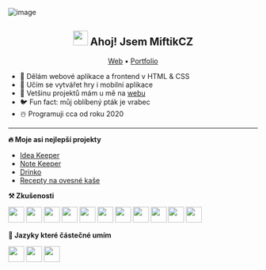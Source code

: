 ![image](https://user-images.githubusercontent.com/89579269/232533481-82bfaf3b-7e96-4360-bad3-5fa8daaf0c7a.png)

<h2 align="center"><img src="https://raw.githubusercontent.com/MartinHeinz/MartinHeinz/master/wave.gif" width="30px"> Ahoj! Jsem MiftikCZ</h2>
<p align="center">
  <a href="https://miftik.tk">Web</a> •
  <a href="https://miftikcz.github.io/miftikcz">Portfolio</a>
</p>

- 🌱 Dělám webové aplikace a frontend v HTML & CSS
- 📖 Učím se vytvářet hry i mobilní aplikace
- 🔗 Vetšinu projektů mám u mě na [webu](https://miftik.tk)
- 🐦 Fun fact: můj oblíbený pták je vrabec
- ☃️ Programuji cca od roku 2020
-------

**🔥 Moje asi nejlepší projekty**
- [Idea Keeper](https://miftikcz.github.io/idea-keeper-2)
- [Note Keeper](https://miftikcz.github.io/idea-keeper-2)
- [Drinko](https://miftikcz.github.io/drinko-app)
- [Recepty na ovesné kaše](https://miftikcz.github.io/vlocky)

**⚒️ Zkušenosti**
<p>
  <img height="32" width="32" src="https://cdn.simpleicons.org/typescript" /> <img height="32" width="32" src="https://cdn.simpleicons.org/javascript" /> <img height="32" width="32" src="https://cdn.simpleicons.org/preact" /> <img height="32" width="32" src="https://cdn.simpleicons.org/react" /> <img height="32" width="32" src="https://cdn.simpleicons.org/python" /> <img height="32" width="32" src="https://cdn.simpleicons.org/html5" /> <img height="32" width="32" src="https://cdn.simpleicons.org/css3" /> <img height="32" width="32" src="https://cdn.simpleicons.org/git" /> <img height="32" width="32" src="https://cdn.simpleicons.org/gnubash" /> <img height="32" width="32" src="https://cdn.simpleicons.org/linux" /> <img height="32" width="32" src="https://cdn.simpleicons.org/markdown" />
</p>

**📖 Jazyky které částečné umím**
<p>
  <img height="32" width="32" src="https://cdn.simpleicons.org/flutter" /> <img height="32" width="32" src="https://cdn.simpleicons.org/godotengine" /> <img height="32" width="32" src="https://cdn.simpleicons.org/rust" />
</p>
